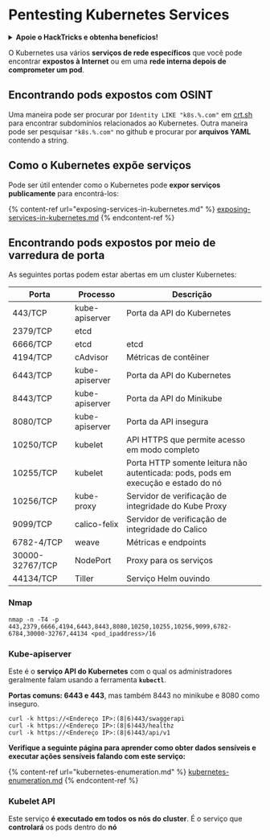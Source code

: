 # Pentesting Kubernetes Services

<details>

<summary><strong>Apoie o HackTricks e obtenha benefícios!</strong></summary>

* Se você deseja ver sua **empresa anunciada no HackTricks** ou se deseja acessar a **última versão do PEASS ou baixar o HackTricks em PDF**, confira os [**PLANOS DE ASSINATURA**](https://github.com/sponsors/carlospolop)!
* Adquira o [**swag oficial do PEASS & HackTricks**](https://peass.creator-spring.com)
* Descubra [**The PEASS Family**](https://opensea.io/collection/the-peass-family), nossa coleção exclusiva de [**NFTs**](https://opensea.io/collection/the-peass-family)
* **Junte-se ao** 💬 [**grupo do Discord**](https://discord.gg/hRep4RUj7f) ou ao [**grupo do telegram**](https://t.me/peass) ou **siga-me** no **Twitter** 🐦 [**@carlospolopm**](https://twitter.com/carlospolopm).
* **Compartilhe suas técnicas de hacking enviando PRs para os repositórios do** [**HackTricks**](https://github.com/carlospolop/hacktricks) e [**HackTricks Cloud**](https://github.com/carlospolop/hacktricks-cloud) no Github.

</details>

O Kubernetes usa vários **serviços de rede específicos** que você pode encontrar **expostos à Internet** ou em uma **rede interna depois de comprometer um pod**.

## Encontrando pods expostos com OSINT

Uma maneira pode ser procurar por `Identity LIKE "k8s.%.com"` em [crt.sh](https://crt.sh) para encontrar subdomínios relacionados ao Kubernetes. Outra maneira pode ser pesquisar `"k8s.%.com"` no github e procurar por **arquivos YAML** contendo a string.

## Como o Kubernetes expõe serviços

Pode ser útil entender como o Kubernetes pode **expor serviços publicamente** para encontrá-los:

{% content-ref url="exposing-services-in-kubernetes.md" %}
[exposing-services-in-kubernetes.md](exposing-services-in-kubernetes.md)
{% endcontent-ref %}

## Encontrando pods expostos por meio de varredura de porta

As seguintes portas podem estar abertas em um cluster Kubernetes:

| Porta           | Processo       | Descrição                                                               |
| --------------- | -------------- | ----------------------------------------------------------------------- |
| 443/TCP         | kube-apiserver | Porta da API do Kubernetes                                              |
| 2379/TCP        | etcd           |                                                                         |
| 6666/TCP        | etcd           | etcd                                                                    |
| 4194/TCP        | cAdvisor       | Métricas de contêiner                                                   |
| 6443/TCP        | kube-apiserver | Porta da API do Kubernetes                                              |
| 8443/TCP        | kube-apiserver | Porta da API do Minikube                                                |
| 8080/TCP        | kube-apiserver | Porta da API insegura                                                   |
| 10250/TCP       | kubelet        | API HTTPS que permite acesso em modo completo                           |
| 10255/TCP       | kubelet        | Porta HTTP somente leitura não autenticada: pods, pods em execução e estado do nó |
| 10256/TCP       | kube-proxy     | Servidor de verificação de integridade do Kube Proxy                     |
| 9099/TCP        | calico-felix   | Servidor de verificação de integridade do Calico                         |
| 6782-4/TCP      | weave          | Métricas e endpoints                                                     |
| 30000-32767/TCP | NodePort       | Proxy para os serviços                                                   |
| 44134/TCP       | Tiller         | Serviço Helm ouvindo                                                     |

### Nmap

```
nmap -n -T4 -p 443,2379,6666,4194,6443,8443,8080,10250,10255,10256,9099,6782-6784,30000-32767,44134 <pod_ipaddress>/16
```

### Kube-apiserver

Este é o **serviço API do Kubernetes** com o qual os administradores geralmente falam usando a ferramenta **`kubectl`**.

**Portas comuns: 6443 e 443**, mas também 8443 no minikube e 8080 como inseguro.

```
curl -k https://<Endereço IP>:(8|6)443/swaggerapi
curl -k https://<Endereço IP>:(8|6)443/healthz
curl -k https://<Endereço IP>:(8|6)443/api/v1
```

**Verifique a seguinte página para aprender como obter dados sensíveis e executar ações sensíveis falando com este serviço:**

{% content-ref url="kubernetes-enumeration.md" %}
[kubernetes-enumeration.md](kubernetes-enumeration.md)
{% endcontent-ref %}

### Kubelet API

Este serviço **é executado em todos os nós do cluster**. É o serviço que **controlará** os pods dentro do **nó**